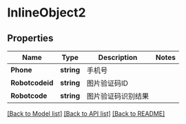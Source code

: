 # InlineObject2

## Properties

Name | Type | Description | Notes
------------ | ------------- | ------------- | -------------
**Phone** | **string** | 手机号 | 
**Robotcodeid** | **string** | 图片验证码ID | 
**Robotcode** | **string** | 图片验证码识别结果 | 

[[Back to Model list]](../README.md#documentation-for-models) [[Back to API list]](../README.md#documentation-for-api-endpoints) [[Back to README]](../README.md)


